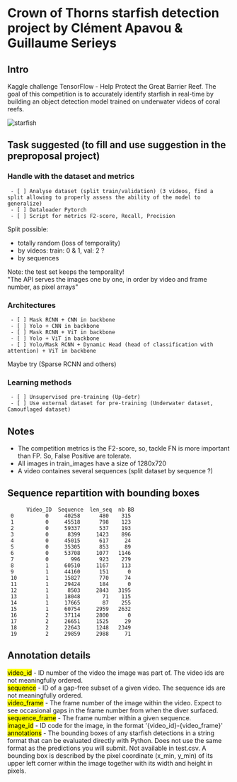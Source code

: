 # Crown of Thorns starfish detection project by Clément Apavou & Guillaume Serieys

## Intro
Kaggle challenge TensorFlow - Help Protect the Great Barrier Reef. 
The goal of this competition is to accurately identify starfish in real-time by building an object detection model trained on underwater videos of coral reefs.

![starfish](images/imageRD.png)

## Task suggested (to fill and use suggestion in the preproposal project)
### Handle with the dataset and metrics
     - [ ] Analyse dataset (split train/validation) (3 videos, find a split allowing to properly assess the ability of the model to generalize) 
     - [ ] Dataloader Pytorch
     - [ ] Script for metrics F2-score, Recall, Precision
Split possible: 
-    totally random (loss of temporality)
-    by videos: train: 0 & 1, val: 2 ?
-    by sequences

Note: the test set keeps the temporality!\
"The API serves the images one by one, in order by video and frame number, as pixel arrays"
### Architectures 
     - [ ] Mask RCNN + CNN in backbone 
     - [ ] Yolo + CNN in backbone 
     - [ ] Mask RCNN + ViT in backbone 
     - [ ] Yolo + ViT in backbone
     - [ ] Yolo/Mask RCNN + Dynamic Head (head of classification with attention) + ViT in backbone
Maybe try (Sparse RCNN and others)
### Learning methods 
     - [ ] Unsupervised pre-training (Up-detr)
     - [ ] Use external dataset for pre-training (Underwater dataset, Camouflaged dataset)

## Notes
- The competition metrics is the F2-score, so, tackle FN is more important than FP. So, False Positive are tolerate.
- All images in train_images have a size of 1280x720 
- A video containes several sequences (split dataset by sequence ?) 

## Sequence repartition with bounding boxes
          Video_ID  Sequence  len_seq  nb BB
     0          0     40258      480    315
     1          0     45518      798    123
     2          0     59337      537    193
     3          0      8399     1423    896
     4          0     45015      617     24
     5          0     35305      853     89
     6          0     53708     1077   1146
     7          0       996      923    279
     8          1     60510     1167    113
     9          1     44160      151      0
     10         1     15827      770     74
     11         1     29424      184      0
     12         1      8503     2843   3195
     13         1     18048       71    115
     14         1     17665       87    255
     15         1     60754     2959   2632
     16         2     37114     2800      0
     17         2     26651     1525     29
     18         2     22643     1248   2349
     19         2     29859     2988     71

## Annotation details
<mark>video_id</mark> - ID number of the video the image was part of. The video ids are not meaningfully ordered.\
<mark>sequence</mark> - ID of a gap-free subset of a given video. The sequence ids are not meaningfully ordered.\
<mark>video_frame</mark> - The frame number of the image within the video. Expect to see occasional gaps in the frame number from when the diver surfaced.\
<mark>sequence_frame</mark> - The frame number within a given sequence.\
<mark>image_id</mark> - ID code for the image, in the format '{video_id}-{video_frame}'\
<mark>annotations</mark> - The bounding boxes of any starfish detections in a string format that can be evaluated directly with Python. Does not use the same format as the predictions you will submit. Not available in test.csv. A bounding box is described by the pixel coordinate (x_min, y_min) of its upper left corner within the image together with its width and height in pixels.

